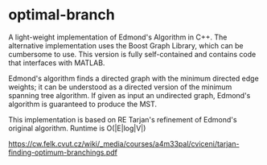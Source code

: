 optimal-branch
==============

A light-weight implementation of Edmond's Algorithm in C++. The alternative implementation uses the Boost Graph Library, which can be cumbersome to use. This version is fully self-contained and contains code that interfaces with MATLAB. 

Edmond's algorithm finds a directed graph with the minimum directed edge weights; it can be understood as a directed version of the minimum spanning tree algorithm. If given as input an undirected graph, Edmond's algorithm is guaranteed to produce the MST. 

This implementation is based on RE Tarjan's refinement of Edmond's original algorithm. Runtime is O(|E|log|V|)

https://cw.felk.cvut.cz/wiki/_media/courses/a4m33pal/cviceni/tarjan-finding-optimum-branchings.pdf
